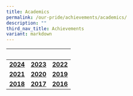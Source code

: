 ```yaml
---
title: Academics
permalink: /our-pride/achievements/academics/
description: ""
third_nav_title: Achievements
variant: markdown
---
```

|&nbsp;|&nbsp;|&nbsp;|
| :--------: | :--------: | :--------: |
|**[2024](/our-pride/achievements/academics/2024/)**|**[2023](/our-pride/achievements/academics/2023/)**|**[2022](/our-pride/achievements/academics/2022/)**|
|**[2021](/our-pride/achievements/academics/2023/)**|**[2020](/our-pride/achievements/academics/2020/)**|**[2019](/our-pride/achievements/academics/2019/)**|
|**[2018](/our-pride/achievements/academics/2018/)**| **[2017](/our-pride/achievements/academics/2017/)**|**[2016](/our-pride/achievements/academics/2016/)**|